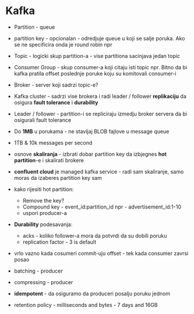 # Kafka
- Partition - queue
- partition key - opcionalan - odredjuje queue u koji se salje poruka. Ako se ne specificira onda je round robin npr
- Topic - logicki skup partition-a - vise partitiona sacinjava jedan topic
- Consumer Group - skup consumer-a koji citaju isti topic npr. Bitno da bi kafka pratila offset poslednje poruke koju su komitovali consumer-i
- Broker - server koji sadrzi topic-e?
- Kafka cluster - sadrzi vise brokera i radi leader / follower **replikaciju** da osigura **fault tolerance** i **durability**
- Leader / follower -  partition-i se repliciraju izmedju broker servera da bi osigurali fault tolerance
- Do **1MB** u porukama - ne stavljaj BLOB fajlove u message queue
- 1TB & 10k messages per second
- osnove **skaliranja** - izbrati dobar partition key da izbjegnes **hot partition**-e i skalirati brokere
- **confluent cloud** je managed kafka service - radi sam skaliranje, samo moras da izaberes partition key sam
- kako rijesiti hot partition:
  - Remove the key?
  - Compound key - event_id:partition_id npr - advertisement_id:1-10
  - uspori producer-a
- **Durability** podesavanja:
  - acks - koliko follower-a mora da potvrdi da su dobili poruku
  - replication factor - 3 is default
- vrlo vazno kada cosumeri commit-uju offset - tek kada consumer zavrsi posao

- batching - producer
- compressing - producer
- **idempotent** - da osiguramo da produceri posalju poruku jednom

- retention policy - milliseconds and bytes - 7 days and 16GB  